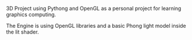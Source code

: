3D Project using Pythong and OpenGL as a personal project for learning graphics computing.

The Engine is using OpenGL libraries and a basic Phong light model inside the lit shader.
